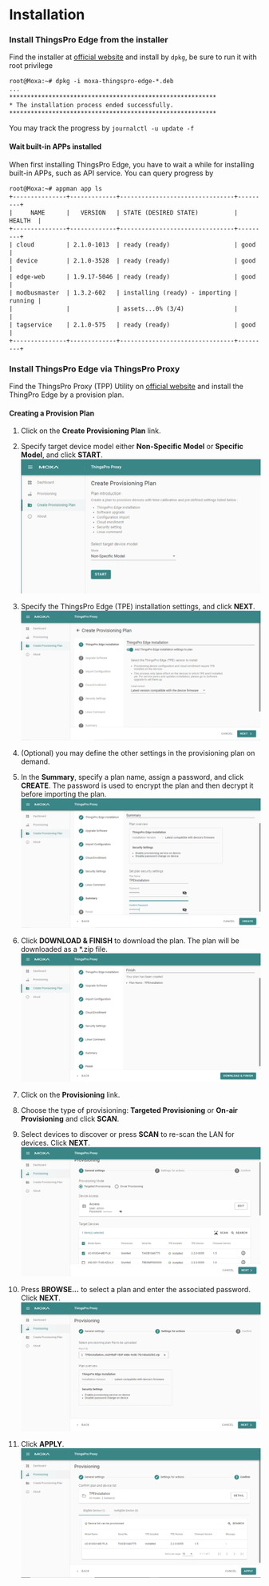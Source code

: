 # Installation

### Install ThingsPro Edge from the installer

Find the installer at [official website](https://www.moxa.com/en/products/industrial-computing/system-software/thingspro-edge-series#resources) and install by `dpkg`, be sure to run it with root privilege

```shell
root@Moxa:~# dpkg -i moxa-thingspro-edge-*.deb
...
**********************************************************
* The installation process ended successfully.
**********************************************************
```

You may track the progress by `journalctl -u update -f`

#### Wait built-in APPs installed

When first installing ThingsPro Edge, you have to wait a while for installing built-in APPs, such as API service. You can query progress by

```shell
root@Moxa:~# appman app ls
+---------------+-------------+--------------------------------+---------+
|     NAME      |   VERSION   | STATE (DESIRED STATE)          | HEALTH  |
+---------------+-------------+--------------------------------+---------+
| cloud         | 2.1.0-1013  | ready (ready)                  | good    |
| device        | 2.1.0-3528  | ready (ready)                  | good    |
| edge-web      | 1.9.17-5046 | ready (ready)                  | good    |
| modbusmaster  | 1.3.2-602   | installing (ready) - importing | running |
|               |             | assets...0% (3/4)              |         |
| tagservice    | 2.1.0-575   | ready (ready)                  | good    |
+---------------+-------------+--------------------------------+---------+
```
### Install ThingsPro Edge via ThingsPro Proxy

Find the ThingsPro Proxy (TPP) Utility on [official website](https://www.moxa.com/en/products/industrial-computing/system-software/thingspro-edge-series#resources) and install the ThingPro Edge by a provision plan.

#### Creating a Provision Plan
1. Click on the **Create Provisioning Plan** link.
2. Specify target device model either **Non-Specific Model** or **Specific Model**, and click **START**.
![img](./assets/TPP_Installation_1.png)

3. Specify the ThingsPro Edge (TPE) installation settings, and click **NEXT**.
![img](./assets/TPP_Installation_2.png)

4. (Optional) you may define the other settings in the provisioning plan on demand.
5. In the **Summary**, specify a plan name, assign a password, and click **CREATE**.  The password is used to encrypt the plan and then decrypt it before importing the plan.
![img](./assets/TPP_Installation_3.png)

6. Click **DOWNLOAD & FINISH** to download the plan. The plan will be downloaded as a *.zip file.
![img](./assets/TPP_Installation_4.png)

7. Click on the **Provisioning** link.
8. Choose the type of provisioning: **Targeted Provisioning** or **On-air Provisioning** and click **SCAN**.
9. Select devices to discover or press **SCAN** to re-scan the LAN for devices. Click **NEXT**.
![img](./assets/TPP_Installation_5.png)

11. Press **BROWSE...** to select a plan and enter the associated password. Click **NEXT**.
![img](./assets/TPP_Installation_6.png)

12. Click **APPLY**.
![img](./assets/TPP_Installation_7.png)
